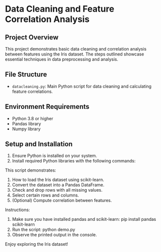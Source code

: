 # Data Cleaning and Feature Correlation Analysis

## Project Overview
This project demonstrates basic data cleaning and correlation analysis between features using the Iris dataset. The steps outlined showcase essential techniques in data preprocessing and analysis.

## File Structure
- `datacleaning.py`: Main Python script for data cleaning and calculating feature correlations.

## Environment Requirements
- Python 3.8 or higher
- Pandas library
- Numpy library

## Setup and Installation
1. Ensure Python is installed on your system.
2. Install required Python libraries with the following commands:


This script demonstrates:
1. How to load the Iris dataset using scikit-learn.
2. Convert the dataset into a Pandas DataFrame.
3. Check and drop rows with all missing values.
4. Select certain rows and columns.
5. (Optional) Compute correlation between features.

Instructions:
1. Make sure you have installed pandas and scikit-learn:
   pip install pandas scikit-learn
2. Run the script:
   python demo.py
3. Observe the printed output in the console.

Enjoy exploring the Iris dataset!